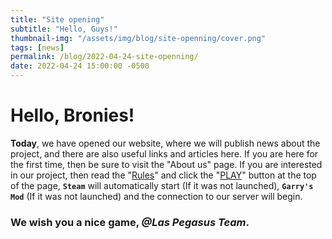 ```yaml
---
title: "Site opening"
subtitle: "Hello, Guys!"
thumbnail-img: "/assets/img/blog/site-openning/cover.png"
tags: [news]
permalink: /blog/2022-04-24-site-openning/
date: 2022-04-24 15:00:00 -0500
---
```

# Hello, Bronies!
**Today**, we have opened our website, where we will publish news about the project, and there are also useful links and articles here. If you are here for the first time, then be sure to visit the "About us" page. If you are interested in our project, then read the "[Rules](/rules/)" and click the "[PLAY](steam://connect/95.84.136.207:27015)" button at the top of the page, **`Steam`** will automatically start (If it was not launched), **`Garry's Mod`** (If it was not launched) and the connection to our server will begin.
### We wish you a nice game, *@Las Pegasus Team*.